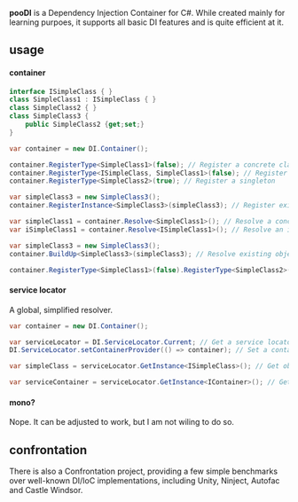 **pooDI** is a Dependency Injection Container for C#. While created mainly for learning purpoes, it supports all basic DI features and is quite efficient at it.

## usage

#### container
```c#
interface ISimpleClass { }
class SimpleClass1 : ISimpleClass { }
class SimpleClass2 { }
class SimpleClass3 {
    public SimpleClass2 {get;set;}
}

var container = new DI.Container();

container.RegisterType<SimpleClass1>(false); // Register a concrete class
container.RegisterType<ISimpleClass, SimpleClass1>(false); // Register an interface implementation
container.RegisterType<SimpleClass2>(true); // Register a singleton

var simpleClass3 = new SimpleClass3();
container.RegisterInstance<SimpleClass3>(simpleClass3); // Register existing instance

var simpleClass1 = container.Resolve<SimpleClass1>(); // Resolve a concrete class
var iSimpleClass1 = container.Resolve<ISimpleClass1>(); // Resolve an interface implementation

var simpleClass3 = new SimpleClass3();
container.BuildUp<SimpleClass3>(simpleClass3); // Resolve existing object's properties

container.RegisterType<SimpleClass1>(false).RegisterType<SimpleClass2>(true); // Methods can be chained
```

#### service locator
A global, simplified resolver.
```c#
var container = new DI.Container();

var serviceLocator = DI.ServiceLocator.Current; // Get a service locator instance
DI.ServiceLocator.setContainerProvider(() => container); // Set a container provider

var simpleClass = serviceLocator.GetInstance<ISimpleClass>(); // Get object, as registered in container

var serviceContainer = serviceLocator.GetInstance<IContainer>(); // Get back current container instance
```

#### mono?
Nope. It can be adjusted to work, but I am not wiling to do so.

## confrontation
There is also a Confrontation project, providing a few simple benchmarks over well-known DI/IoC implementations, including Unity, Ninject, Autofac and Castle Windsor.
